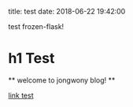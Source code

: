 title: test
date: 2018-06-22 19:42:00

test frozen-flask!

# h1 Test

** welcome to jongwony blog! **

[link test](http://github.com)